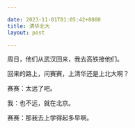 ```yaml
---

date: 2023-11-01T01:05:42+0800
title: 清华北大
layout: post

---
```


周日，他们从武汉回来，我去高铁接他们。

回来的路上，问赛赛，上清华还是上北大啊？

赛赛：太远了吧。

我：也不远，就在北京。

赛赛：那我去上学得起多早啊。
